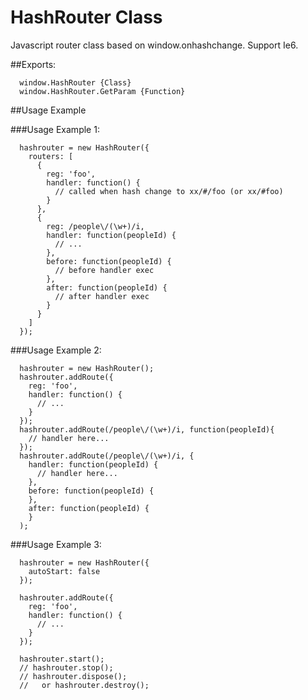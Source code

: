 HashRouter Class
==========

Javascript router class based on window.onhashchange. Support Ie6.


##Exports:

```
  window.HashRouter {Class}
  window.HashRouter.GetParam {Function}
```

##Usage Example

###Usage Example 1:

```
  hashrouter = new HashRouter({
    routers: [
      {
        reg: 'foo',
        handler: function() {
          // called when hash change to xx/#/foo (or xx/#foo)
        }
      },
      {
        reg: /people\/(\w+)/i,
        handler: function(peopleId) {
          // ...
        },
        before: function(peopleId) {
          // before handler exec
        },
        after: function(peopleId) {
          // after handler exec
        }
      }
    ]
  });
```


###Usage Example 2:

```
  hashrouter = new HashRouter();
  hashrouter.addRoute({
    reg: 'foo',
    handler: function() {
      // ...
    }
  });
  hashrouter.addRoute(/people\/(\w+)/i, function(peopleId){
    // handler here...
  });
  hashrouter.addRoute(/people\/(\w+)/i, {
    handler: function(peopleId) {
      // handler here...
    },
    before: function(peopleId) {
    },
    after: function(peopleId) {
    }
  );
```


###Usage Example 3:

```
  hashrouter = new HashRouter({
    autoStart: false
  });

  hashrouter.addRoute({
    reg: 'foo',
    handler: function() {
      // ...
    }
  });

  hashrouter.start();
  // hashrouter.stop();
  // hashrouter.dispose();
  //   or hashrouter.destroy();
```


